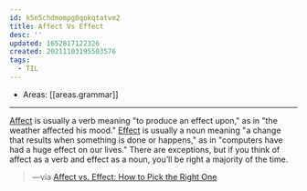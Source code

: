 ```yaml
---
id: k5n5chdmompg0qokqtatvm2
title: Affect Vs Effect
desc: ''
updated: 1652817122326
created: 20211103195503576
tags:
  - TIL
---
```


- Areas: [[areas.grammar]]

---

[Affect](#Affect) is usually a verb meaning "to produce an effect upon," as in "the weather affected his mood." [Effect](#Effect) is usually a noun meaning "a change that results when something is done or happens," as in "computers have had a huge effect on our lives." There are exceptions, but if you think of affect as a verb and effect as a noun, you’ll be right a majority of the time.

> —via [Affect vs. Effect: How to Pick the Right One](#%20Merriam-Webster%7Chttps%3A%2F%2Fwww.merriam-webster.com%2Fwords-at-play%2Faffect-vs-effect-usage-difference)
